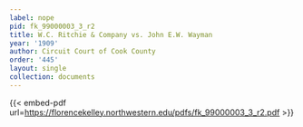 ```yaml
---
label: nope
pid: fk_99000003_3_r2
title: W.C. Ritchie & Company vs. John E.W. Wayman
year: '1909'
author: Circuit Court of Cook County
order: '445'
layout: single
collection: documents
---
```



{{< embed-pdf url=https://florencekelley.northwestern.edu/pdfs/fk_99000003_3_r2.pdf >}}
